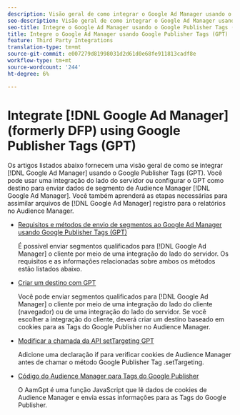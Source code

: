 ```yaml
---
description: Visão geral de como integrar o Google Ad Manager usando o Google Publisher Tags (GPT).
seo-description: Visão geral de como integrar o Google Ad Manager usando Google Publisher Tags (GPT) no Adobe Audience Manager (AAM).
seo-title: Integre o Google Ad Manager usando o Google Publisher Tags (GPT) no Adobe Audience Manager (AAM)
title: Integre o Google Ad Manager usando Google Publisher Tags (GPT)
feature: Third Party Integrations
translation-type: tm+mt
source-git-commit: e007279d81998031d2d61d0e68fe911813cadf8e
workflow-type: tm+mt
source-wordcount: '244'
ht-degree: 6%

---
```



# Integrate [!DNL Google Ad Manager] (formerly DFP) using Google Publisher Tags (GPT)

Os artigos listados abaixo fornecem uma visão geral de como se integrar [!DNL Google Ad Manager] usando o Google Publisher Tags (GPT). Você pode usar uma integração do lado do servidor ou configurar o GPT como destino para enviar dados de segmento de Audience Manager [!DNL Google Ad Manager]. Você também aprenderá as etapas necessárias para assimilar arquivos de [!DNL Google Ad Manager] registro para o relatórios no Audience Manager.

* [Requisitos e métodos de envio de segmentos ao Google Ad Manager usando Google Publisher Tags (GPT)](/help/using/integration/gpt-aam-destination/gpt-aam-requirements.md)

   É possível enviar segmentos qualificados para [!DNL Google Ad Manager] o cliente por meio de uma integração do lado do servidor. Os requisitos e as informações relacionadas sobre ambos os métodos estão listados abaixo.

* [Criar um destino com GPT](/help/using/integration/gpt-aam-destination/gpt-aam-create-destination.md)

   Você pode enviar segmentos qualificados para [!DNL Google Ad Manager] o cliente por meio de uma integração do lado do cliente (navegador) ou de uma integração do lado do servidor. Se você escolher a integração do cliente, deverá criar um destino baseado em cookies para as Tags do Google Publisher no Audience Manager.

* [Modificar a chamada da API setTargeting GPT](/help/using/integration/gpt-aam-destination/gpt-aam-modify-api.md)

   Adicione uma declaração if para verificar cookies de Audience Manager antes de chamar o método Google Publisher Tag .setTargeting.

* [Código do Audience Manager para Tags do Google Publisher](/help/using/integration/gpt-aam-destination/gpt-aam-aamgpt-code.md)

   O AamGpt é uma função JavaScript que lê dados de cookies de Audience Manager e envia essas informações para as Tags do Google Publisher.
